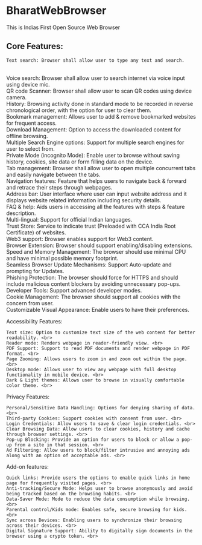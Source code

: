 # BharatWebBrowser
This is Indias First Open Source Web Browser 
<br>

## Core Features:

    Text search: Browser shall allow user to type any text and search.
<br>
    Voice search: Browser shall allow user to search internet via voice input using device mic. <br>
    QR code Scanner: Browser shall allow user to scan QR codes using device camera. <br>
    History: Browsing activity done in standard mode to be recorded in reverse chronological order, with the option for user to clear them. <br>
    Bookmark management: Allows user to add & remove bookmarked websites for frequent access. <br>
    Download Management: Option to access the downloaded content for offline browsing. <br>
    Multiple Search Engine options: Support for multiple search engines for user to select from. <br>
    Private Mode (incognito Mode): Enable user to browse without saving history, cookies, site data or form filling data on the device. <br>
    Tab management: Browser shall allow user to open multiple concurrent tabs and easily navigate between the tabs. <br>
    Navigation features: Feature that helps users to navigate back & forward and retrace their steps through webpages. <br>
    Address bar: User interface where user can input website address and it displays website related information including security details. <br>
    FAQ & help: Aids users in accessing all the features with steps & feature description. <br>
    Multi-lingual: Support for official Indian languages. <br>
    Trust Store: Service to indicate trust (Preloaded with CCA India Root Certificate) of websites. <br>
    Web3 support: Browser enables support for Web3 content. <br>
    Browser Extension: Browser should support enabling/disabling extensions. <br>
    Speed and Memory Management: The browser should use minimal CPU and have minimal possible memory footprint. <br>
    Seamless Browser Update Mechanisms: Support Auto-update and prompting for Updates. <br>
    Phishing Protection: The browser should force for HTTPS and should include malicious content blockers by avoiding unnecessary pop-ups. <br>
    Developer Tools: Support advanced developer modes. <br>
    Cookie Management: The browser should support all cookies with the concern from user. <br>
    Customizable Visual Appearance: Enable users to have their preferences. <br>

Accessibility Features:

    Text size: Option to customize text size of the web content for better readability. <br>
    Reader mode: Renders webpage in reader-friendly view. <br>
    PDF Support: Support to read PDF documents and render webpage in PDF format. <br>
    Page Zooming: Allows users to zoom in and zoom out within the page. <br>
    Desktop mode: Allows user to view any webpage with full desktop functionality in mobile device. <br>
    Dark & Light themes: Allows user to browse in visually comfortable color theme. <br>

Privacy Features:

    Personal/Sensitive Data Handling: Options for denying sharing of data. <br>
    Third-party Cookies: Support cookies with consent from user. <br>
    Login Credentials: Allow users to save & clear login credentials. <br>
    Clear Browsing Data: Allow users to clear cookies, history and cache through browser settings. <br>
    Pop-up Blocking: Provide an option for users to block or allow a pop-up from a site in that session. <br>
    Ad Filtering: Allow users to block/filter intrusive and annoying ads along with an option of acceptable ads. <br>

Add-on features:

    Quick links: Provide users the options to enable quick links in home page for frequently visited pages. <br>
    Anti-tracking/Secure Mode: Helps user to browse anonymously and avoid being tracked based on the browsing habits. <br>
    Data-Saver Mode: Mode to reduce the data consumption while browsing. <br>
    Parental control/Kids mode: Enables safe, secure browsing for kids. <br>
    Sync across Devices: Enabling users to synchronize their browsing across their devices. <br>
    Digital Signature Support: Ability to digitally sign documents in the browser using a crypto token. <br>


